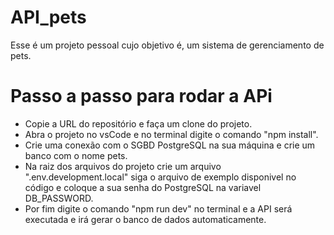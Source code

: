 # API_pets
Esse é um projeto pessoal cujo objetivo é, um sistema de gerenciamento de pets.

# Passo a passo para rodar a APi

- Copie a URL do repositório e faça um clone do projeto.
- Abra o projeto no vsCode e no terminal digite o comando "npm install".
- Crie uma conexão com o SGBD PostgreSQL na sua máquina e crie um banco com o nome pets.
- Na raiz dos arquivos do projeto crie um arquivo ".env.development.local" siga o arquivo de exemplo disponivel no código e coloque a sua senha do PostgreSQL na variavel DB_PASSWORD.
- Por fim digite o comando "npm run dev" no terminal e a API será executada e irá gerar o banco de dados automaticamente.
